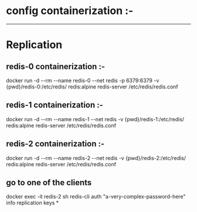 # config containerization :-


----------------------------------------------------------------------------------------

# Replication

## redis-0 containerization :- 
docker run -d --rm --name redis-0 
--net redis -p 6379:6379 
-v {pwd}/redis-0:/etc/redis/ redis:alpine redis-server /etc/redis/redis.conf

## redis-1 containerization :-
docker run -d --rm --name redis-1 --net redis
-v {pwd}/redis-1:/etc/redis/ redis:alpine redis-server /etc/redis/redis.conf

## redis-2 containerization :-
docker run -d --rm --name redis-2 --net redis 
-v {pwd}/redis-2:/etc/redis/ redis:alpine redis-server /etc/redis/redis.conf


## go to one of the clients
docker exec -it redis-2 sh
redis-cli
auth "a-very-complex-password-here"
info replication
keys * 
